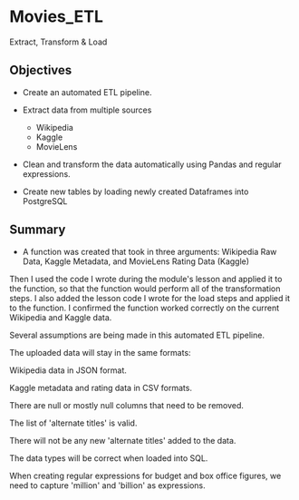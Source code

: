 # Movies_ETL

Extract, Transform & Load

## Objectives

* Create an automated ETL pipeline.

* Extract data from multiple sources

  - Wikipedia
  - Kaggle
  - MovieLens
  
* Clean and transform the data automatically using Pandas and regular expressions.

* Create new tables by loading newly created Dataframes into PostgreSQL


## Summary

* A function was created that took in three arguments: Wikipedia Raw Data, Kaggle Metadata, and MovieLens Rating Data (Kaggle)

Then I used the code I wrote during the module's lesson and applied it to the function, so that the function would perform all of the transformation steps. I also added the lesson code I wrote for the load steps and applied it to the function. I confirmed the function worked correctly on the current Wikipedia and Kaggle data.

Several assumptions are being made in this automated ETL pipeline.

The uploaded data will stay in the same formats:

Wikipedia data in JSON format.

Kaggle metadata and rating data in CSV formats.

There are null or mostly null columns that need to be removed.

The list of 'alternate titles' is valid.

There will not be any new 'alternate titles' added to the data.

The data types will be correct when loaded into SQL.

When creating regular expressions for budget and box office figures, we need to capture 'million' and 'billion' as expressions.







